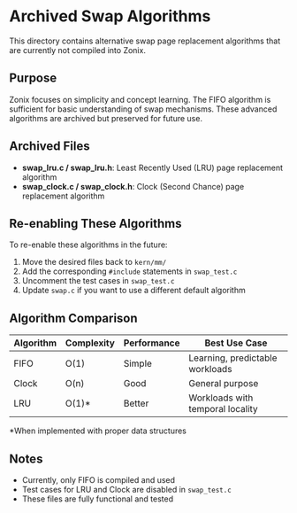 # Archived Swap Algorithms

This directory contains alternative swap page replacement algorithms that are currently not compiled into Zonix.

## Purpose

Zonix focuses on simplicity and concept learning. The FIFO algorithm is sufficient for basic understanding of swap mechanisms. These advanced algorithms are archived but preserved for future use.

## Archived Files

- **swap_lru.c / swap_lru.h**: Least Recently Used (LRU) page replacement algorithm
- **swap_clock.c / swap_clock.h**: Clock (Second Chance) page replacement algorithm

## Re-enabling These Algorithms

To re-enable these algorithms in the future:

1. Move the desired files back to `kern/mm/`
2. Add the corresponding `#include` statements in `swap_test.c`
3. Uncomment the test cases in `swap_test.c`
4. Update `swap.c` if you want to use a different default algorithm

## Algorithm Comparison

| Algorithm | Complexity | Performance | Best Use Case |
|-----------|-----------|-------------|---------------|
| FIFO      | O(1)      | Simple      | Learning, predictable workloads |
| Clock     | O(n)      | Good        | General purpose |
| LRU       | O(1)*     | Better      | Workloads with temporal locality |

*When implemented with proper data structures

## Notes

- Currently, only FIFO is compiled and used
- Test cases for LRU and Clock are disabled in `swap_test.c`
- These files are fully functional and tested

